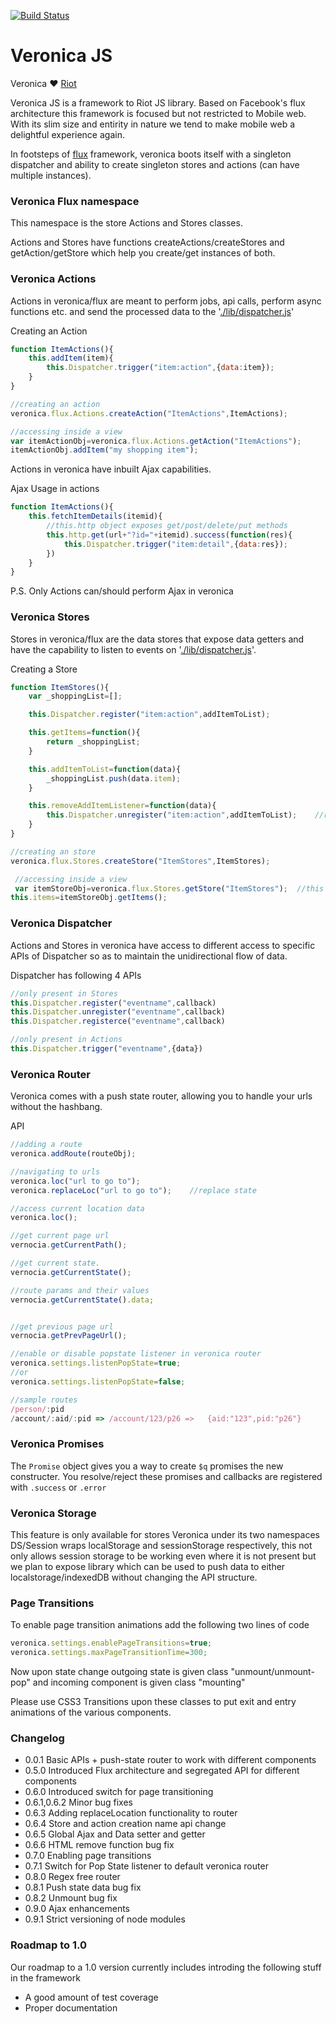 
[travis-url]:https://travis-ci.org/prateekbh/veronica
[travis-image]: https://api.travis-ci.org/prateekbh/veronica.svg?branch=master&style=flat-square

[![Build Status][travis-image]][travis-url]

# Veronica JS
Veronica ❤ [Riot](http://riotjs.com/)

Veronica JS is a framework to Riot JS library.
Based on Facebook's flux architecture this framework is focused but not restricted to Mobile web. With its slim size and entirity in nature we tend to make mobile web a delightful experience again.

In footsteps of [flux](https://facebook.github.io/flux/docs/overview.html) framework, veronica boots itself with a singleton dispatcher and ability to create singleton stores and actions (can have multiple instances).


### Veronica Flux namespace
This namespace is the store Actions and Stores classes.

Actions and Stores have functions createActions/createStores and getAction/getStore which help you create/get instances of both.

### Veronica Actions
Actions in veronica/flux are meant to perform jobs, api calls, perform async functions etc. and send the processed data to the '[./lib/dispatcher.js](Dispatcher)'

Creating an Action
```js
function ItemActions(){
    this.addItem(item){
        this.Dispatcher.trigger("item:action",{data:item});
    }
}

//creating an action
veronica.flux.Actions.createAction("ItemActions",ItemActions); 

//accessing inside a view
var itemActionObj=veronica.flux.Actions.getAction("ItemActions");
itemActionObj.addItem("my shopping item");
```

Actions in veronica have inbuilt Ajax capabilities.

Ajax Usage in actions
```js
function ItemActions(){
	this.fetchItemDetails(itemid){
		//this.http object exposes get/post/delete/put methods
		this.http.get(url+"?id="+itemid).success(function(res){
			this.Dispatcher.trigger("item:detail",{data:res});
		})
	}
}
```

P.S. Only Actions can/should perform Ajax in veronica

### Veronica Stores
Stores in veronica/flux are the data stores that expose data getters and have the capability to listen to events on '[./lib/dispatcher.js](Dispatcher)'.

Creating a Store
```js
function ItemStores(){
	var _shoppingList=[];

	this.Dispatcher.register("item:action",addItemToList);

	this.getItems=function(){
		return _shoppingList;
	}

	this.addItemToList=function(data){
		_shoppingList.push(data.item);
	}

	this.removeAddItemListener=function(data){
		this.Dispatcher.unregister("item:action",addItemToList);    //removing a listener
	}
}

//creating an store
veronica.flux.Stores.createStore("ItemStores",ItemStores);  

 //accessing inside a view
 var itemStoreObj=veronica.flux.Stores.getStore("ItemStores");  //this will be a sigle
this.items=itemStoreObj.getItems();
```

### Veronica Dispatcher
Actions and Stores in veronica have access to different access to specific APIs of Dispatcher so as to maintain the unidirectional flow of data.

Dispatcher has following 4 APIs
```js
//only present in Stores
this.Dispatcher.register("eventname",callback)
this.Dispatcher.unregister("eventname",callback)
this.Dispatcher.registerce("eventname",callback)

//only present in Actions
this.Dispatcher.trigger("eventname",{data})
```

### Veronica Router
Veronica comes with a push state router, allowing you to handle your urls without the hashbang.

API

```js
//adding a route
veronica.addRoute(routeObj);

//navigating to urls
veronica.loc("url to go to");
veronica.replaceLoc("url to go to");    //replace state

//access current location data
veronica.loc();

//get current page url
vernocia.getCurrentPath();

//get current state.
vernocia.getCurrentState();

//route params and their values
vernocia.getCurrentState().data;


//get previous page url
vernocia.getPrevPageUrl();

//enable or disable popstate listener in veronica router
veronica.settings.listenPopState=true;
//or
veronica.settings.listenPopState=false;

//sample routes
/person/:pid
/account/:aid/:pid => /account/123/p26 =>   {aid:"123",pid:"p26"}
```
### Veronica Promises
The `Promise` object gives you a way to create `$q` promises the new constructer.
You resolve/reject these promises and callbacks are registered with `.success` or `.error`

### Veronica Storage
This feature is only available for stores
Veronica under its two namespaces DS/Session wraps localStorage and sessionStorage respectively, this not only allows session storage to be working even where it is not present but we plan to expose library which can be used to push data to either localstorage/indexedDB without changing the API structure.

### Page Transitions
To enable page transition animations add the following two lines of code
```js
veronica.settings.enablePageTransitions=true;
veronica.settings.maxPageTransitionTime=300;
```

Now upon state change outgoing state is given class "unmount/unmount-pop" and incoming component is given class "mounting"

Please use CSS3 Transitions upon these classes to put exit and entry animations of the various components.

### Changelog
- 0.0.1     Basic APIs + push-state router to work with different components
- 0.5.0     Introduced Flux architecture and segregated API for different components
- 0.6.0     Introduced switch for page transitioning 
- 0.6.1,0.6.2   Minor bug fixes
- 0.6.3     Adding replaceLocation functionality to router
- 0.6.4     Store and action creation name api change
- 0.6.5     Global Ajax and Data setter and getter
- 0.6.6     HTML remove function bug fix
- 0.7.0     Enabling page transitions
- 0.7.1     Switch for Pop State listener to default veronica router
- 0.8.0     Regex free router
- 0.8.1     Push state data bug fix
- 0.8.2     Unmount bug fix
- 0.9.0     Ajax enhancements
- 0.9.1     Strict versioning of node modules



### Roadmap to 1.0
Our roadmap to a 1.0 version currently includes introding the following stuff in the framework
- A good amount of test coverage
- Proper documentation
